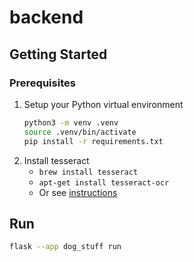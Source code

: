 # backend

## Getting Started

### Prerequisites

1. Setup your Python virtual environment
   ```bash
   python3 -m venv .venv
   source .venv/bin/activate
   pip install -r requirements.txt
   ```
1. Install tesseract
   - `brew install tesseract`
   - `apt-get install tesseract-ocr`
   - Or see [instructions](https://github.com/tesseract-ocr/tesseract?tab=readme-ov-file#installing-tesseract)

## Run

```bash
flask --app dog_stuff run
```
